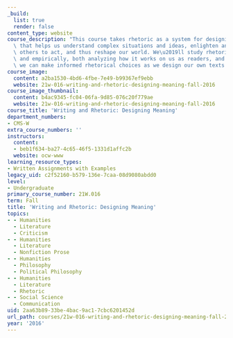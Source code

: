 ```yaml
---
_build:
  list: true
  render: false
content_type: website
course_description: "This course takes rhetoric as a system for designing meaning\
  \ that helps us understand complex situations and ideas, enlighten and persuade\
  \ others to act, and thus reshape our world. We\u2019ll study rhetoric systematically\
  \ and empirically, both analyzing how it works on us as readers, and testing how\
  \ we can make informed rhetorical choices as we design our own texts.\n"
course_image:
  content: a2ba1530-4bd6-4fbe-7e49-b99367ef9ebb
  website: 21w-016-writing-and-rhetoric-designing-meaning-fall-2016
course_image_thumbnail:
  content: b4ac9345-fc04-06fa-9d85-076c20f779ae
  website: 21w-016-writing-and-rhetoric-designing-meaning-fall-2016
course_title: 'Writing and Rhetoric: Designing Meaning'
department_numbers:
- CMS-W
extra_course_numbers: ''
instructors:
  content:
  - beb1f634-ba27-4c65-46f5-1331d1affc2b
  website: ocw-www
learning_resource_types:
- Written Assignments with Examples
legacy_uid: c2f52160-b579-136e-7caa-08d9080abdd0
level:
- Undergraduate
primary_course_number: 21W.016
term: Fall
title: 'Writing and Rhetoric: Designing Meaning'
topics:
- - Humanities
  - Literature
  - Criticism
- - Humanities
  - Literature
  - Nonfiction Prose
- - Humanities
  - Philosophy
  - Political Philosophy
- - Humanities
  - Literature
  - Rhetoric
- - Social Science
  - Communication
uid: 2aa63b89-33be-4bac-9ac1-7cbc6201452d
url_path: courses/21w-016-writing-and-rhetoric-designing-meaning-fall-2016
year: '2016'
---
```


